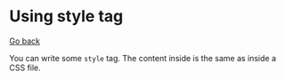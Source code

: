 # Using style tag

[Go back](..)

You can write some ``style`` tag. The content inside
is the same as inside a CSS file.